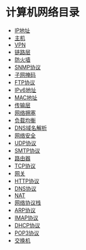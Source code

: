 
# 计算机网络目录

+ [IP地址]()
+ [主机]()
+ [VPN]()
+ [链路层]()
+ [防火墙]()
+ [SNMP协议]()
+ [子网掩码]()
+ [FTP协议]()
+ [IPv6地址]()
+ [MAC地址]()
+ [传输层]()
+ [网络拥塞]()
+ [负载均衡]()
+ [DNS域名解析]()
+ [网络安全]()
+ [UDP协议]()
+ [SMTP协议]()
+ [路由器]()
+ [TCP协议]()
+ [网关]()
+ [HTTP协议]()
+ [DNS协议]()
+ [NAT]()
+ [网络协议栈]()
+ [ARP协议]()
+ [IMAP协议]()
+ [DHCP协议]()
+ [POP3协议]()
+ [交换机]()